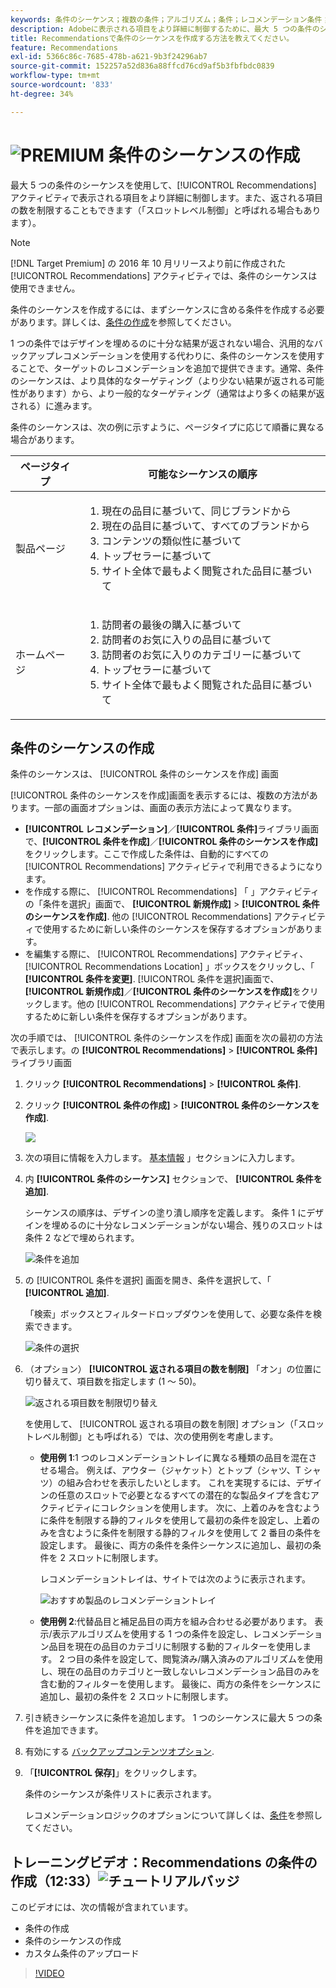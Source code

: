 ```yaml
---
keywords: 条件のシーケンス；複数の条件；アルゴリズム；条件；レコメンデーション条件；シーケンス；返される項目の制限数；スロットレベル制御；スロット
description: Adobeに表示される項目をより詳細に制御するために、最大 5 つの条件のシーケンスを設定する方法を説明します [!DNL Target] Recommendationsアクティビティ。
title: Recommendationsで条件のシーケンスを作成する方法を教えてください。
feature: Recommendations
exl-id: 5366c86c-7685-478b-a621-9b3f24296ab7
source-git-commit: 152257a52d836a88ffcd76cd9af5b3fbfbdc0839
workflow-type: tm+mt
source-wordcount: '833'
ht-degree: 34%

---
```


# ![PREMIUM](/help/main/assets/premium.png) 条件のシーケンスの作成

最大 5 つの条件のシーケンスを使用して、[!UICONTROL Recommendations] アクティビティで表示される項目をより詳細に制御します。また、返される項目の数を制限することもできます（「スロットレベル制御」と呼ばれる場合もあります）。

>[!NOTE]
>
>[!DNL Target Premium] の 2016 年 10 月リリースより前に作成された [!UICONTROL Recommendations] アクティビティでは、条件のシーケンスは使用できません。

条件のシーケンスを作成するには、まずシーケンスに含める条件を作成する必要があります。詳しくは、[条件の作成](/help/main/c-recommendations/c-algorithms/create-new-algorithm.md)を参照してください。

1 つの条件ではデザインを埋めるのに十分な結果が返されない場合、汎用的なバックアップレコメンデーションを使用する代わりに、条件のシーケンスを使用することで、ターゲットのレコメンデーションを追加で提供できます。通常、条件のシーケンスは、より具体的なターゲティング（より少ない結果が返される可能性があります）から、より一般的なターゲティング（通常はより多くの結果が返される）に進みます。

条件のシーケンスは、次の例に示すように、ページタイプに応じて順番に異なる場合があります。

| ページタイプ | 可能なシーケンスの順序 |
| --- | --- |
| 製品ページ | <ol><li>現在の品目に基づいて、同じブランドから</li><li>現在の品目に基づいて、すべてのブランドから</li><li>コンテンツの類似性に基づいて</li><li>トップセラーに基づいて</li><li>サイト全体で最もよく閲覧された品目に基づいて</li></ol> |
| ホームページ | <ol><li>訪問者の最後の購入に基づいて </li><li>訪問者のお気に入りの品目に基づいて</li><li>訪問者のお気に入りのカテゴリーに基づいて</li><li>トップセラーに基づいて</li><li>サイト全体で最もよく閲覧された品目に基づいて</li></ol> |

## 条件のシーケンスの作成

条件のシーケンスは、 [!UICONTROL 条件のシーケンスを作成] 画面

[!UICONTROL 条件のシーケンスを作成]画面を表示するには、複数の方法があります。一部の画面オプションは、画面の表示方法によって異なります。

* **[!UICONTROL レコメンデーション]**／**[!UICONTROL 条件]**&#x200B;ライブラリ画面で、**[!UICONTROL 条件を作成]**／**[!UICONTROL 条件のシーケンスを作成]**&#x200B;をクリックします。ここで作成した条件は、自動的にすべての [!UICONTROL Recommendations] アクティビティで利用できるようになります。
* を作成する際に、 [!UICONTROL Recommendations] 「 」アクティビティの「条件を選択」画面で、 **[!UICONTROL 新規作成]** > **[!UICONTROL 条件のシーケンスを作成]**. 他の [!UICONTROL Recommendations] アクティビティで使用するために新しい条件のシーケンスを保存するオプションがあります。
* を編集する際に、 [!UICONTROL Recommendations] アクティビティ、 [!UICONTROL Recommendations Location] 」ボックスをクリックし、「 **[!UICONTROL 条件を変更]**. [!UICONTROL 条件を選択]画面で、**[!UICONTROL 新規作成]**／**[!UICONTROL 条件のシーケンスを作成]**&#x200B;をクリックします。他の [!UICONTROL Recommendations] アクティビティで使用するために新しい条件を保存するオプションがあります。

次の手順では、 [!UICONTROL 条件のシーケンスを作成] 画面を次の最初の方法で表示します。の **[!UICONTROL Recommendations]** > **[!UICONTROL 条件]** ライブラリ画面

1. クリック **[!UICONTROL Recommendations]** > **[!UICONTROL 条件]**.

1. クリック **[!UICONTROL 条件の作成]** > **[!UICONTROL 条件のシーケンスを作成]**.

   ![](assets/CreateCriteriaSequence.png)

1. 次の項目に情報を入力します。 [基本情報](/help/main/c-recommendations/c-algorithms/create-new-algorithm.md#info) 」セクションに入力します。

1. 内 **[!UICONTROL 条件のシーケンス]** セクションで、 **[!UICONTROL 条件を追加]**.

   シーケンスの順序は、デザインの塗り潰し順序を定義します。 条件 1 にデザインを埋めるのに十分なレコメンデーションがない場合、残りのスロットは条件 2 などで埋められます。

   ![条件を追加](/help/main/c-recommendations/c-algorithms/assets/add-criteria.png)

1. の [!UICONTROL 条件を選択] 画面を開き、条件を選択して、「 **[!UICONTROL 追加]**.

   「検索」ボックスとフィルタードロップダウンを使用して、必要な条件を検索できます。

   ![条件の選択](/help/main/c-recommendations/c-algorithms/assets/select-criteria.png)

1. （オプション） **[!UICONTROL 返される項目の数を制限]** 「オン」の位置に切り替えて、項目数を指定します (1 ～ 50)。

   ![返される項目数を制限切り替え](/help/main/c-recommendations/c-algorithms/assets/limit-number.png)

   を使用して、 [!UICONTROL 返される項目の数を制限] オプション（「スロットレベル制御」とも呼ばれる）では、次の使用例を考慮します。

   * **使用例 1**:1 つのレコメンデーショントレイに異なる種類の品目を混在させる場合。 例えば、アウター（ジャケット）とトップ（シャツ、T シャツ）の組み合わせを表示したいとします。 これを実現するには、デザインの任意のスロットで必要となるすべての潜在的な製品タイプを含むアクティビティにコレクションを使用します。 次に、上着のみを含むように条件を制限する静的フィルタを使用して最初の条件を設定し、上着のみを含むように条件を制限する静的フィルタを使用して 2 番目の条件を設定します。 最後に、両方の条件を条件シーケンスに追加し、最初の条件を 2 スロットに制限します。

      レコメンデーショントレイは、サイトでは次のように表示されます。

      ![おすすめ製品のレコメンデーショントレイ](/help/main/c-recommendations/c-algorithms/assets/featured-products.png)

   * **使用例 2**:代替品目と補足品目の両方を組み合わせる必要があります。 表示/表示アルゴリズムを使用する 1 つの条件を設定し、レコメンデーション品目を現在の品目のカテゴリに制限する動的フィルターを使用します。 2 つ目の条件を設定して、閲覧済み/購入済みのアルゴリズムを使用し、現在の品目のカテゴリと一致しないレコメンデーション品目のみを含む動的フィルターを使用します。 最後に、両方の条件をシーケンスに追加し、最初の条件を 2 スロットに制限します。

1. 引き続きシーケンスに条件を追加します。 1 つのシーケンスに最大 5 つの条件を追加できます。

1. 有効にする [バックアップコンテンツオプション](/help/main/c-recommendations/c-algorithms/create-new-algorithm.md#content).

1. 「**[!UICONTROL 保存]**」をクリックします。

   条件のシーケンスが条件リストに表示されます。

   レコメンデーションロジックのオプションについて詳しくは、[条件](/help/main/c-recommendations/c-algorithms/algorithms.md)を参照してください。

## トレーニングビデオ：Recommendations の条件の作成（12:33）![チュートリアルバッジ](/help/main/assets/tutorial.png)

このビデオには、次の情報が含まれています。

* 条件の作成
* 条件のシーケンスの作成
* カスタム条件のアップロード

>[!VIDEO](https://video.tv.adobe.com/v/27694?quality=12)
